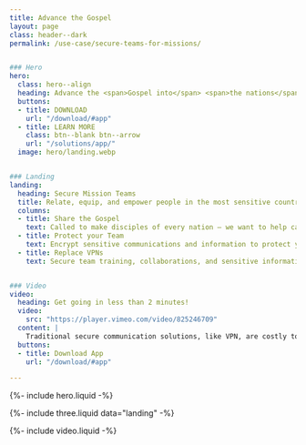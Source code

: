 ```yaml
---
title: Advance the Gospel 
layout: page
class: header--dark
permalink: /use-case/secure-teams-for-missions/


### Hero
hero:
  class: hero--align
  heading: Advance the <span>Gospel into</span> <span>the nations</span>.
  buttons:
  - title: DOWNLOAD
    url: "/download/#app"
  - title: LEARN MORE
    class: btn--blank btn--arrow
    url: "/solutions/app/"
  image: hero/landing.webp


### Landing
landing:
  heading: Secure Mission Teams
  title: Relate, equip, and empower people in the most sensitive countries around the world with a "military-grade" secure application. 
  columns:
  - title: Share the Gospel
    text: Called to make disciples of every nation – we want to help catalyze a movement. 
  - title: Protect your Team
    text: Encrypt sensitive communications and information to protect your people and their contacts.  
  - title: Replace VPNs
    text: Secure team training, collaborations, and sensitive information without highly detectable and expensive VPNs. 


### Video
video:
  heading: Get going in less than 2 minutes!
  video: 
    src: "https://player.vimeo.com/video/825246709"
  content: |
    Traditional secure communication solutions, like VPN, are costly to setup and maintain. Modern cloud storage solutions don't have the level of security and privacy required. If you need to share sensitive files and data accross your team, Diode Drive may be the perfect solution.
  buttons:
  - title: Download App
    url: "/download/#app"

---
```


{%- include hero.liquid -%}

{%- include three.liquid data="landing" -%}

{%- include video.liquid -%}
